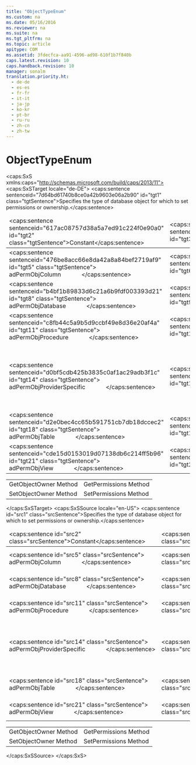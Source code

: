 ```yaml
---
title: "ObjectTypeEnum"
ms.custom: na
ms.date: 05/16/2016
ms.reviewer: na
ms.suite: na
ms.tgt_pltfrm: na
ms.topic: article
apitype: COM
ms.assetid: 3fdecfca-aa91-4596-ad98-610f1b7f840b
caps.latest.revision: 10
caps.handback.revision: 10
manager: sonalm
translation.priority.ht: 
  - de-de
  - es-es
  - fr-fr
  - it-it
  - ja-jp
  - ko-kr
  - pt-br
  - ru-ru
  - zh-cn
  - zh-tw
---
```

# ObjectTypeEnum
<?xml version="1.0" encoding="utf-8"?>
<caps:SxS xmlns:caps="http://schemas.microsoft.com/build/caps/2013/11">
  <caps:SxSTarget locale="de-DE">
    <developerReferenceWithoutSyntaxDocument xsi:schemaLocation="http://ddue.schemas.microsoft.com/authoring/2003/5 http://dduestorage.blob.core.windows.net/ddueschema/developer.xsd" xmlns="http://ddue.schemas.microsoft.com/authoring/2003/5" xmlns:xlink="http://www.w3.org/1999/xlink" xmlns:xsi="http://www.w3.org/2001/XMLSchema-instance">
      <introduction>
        <para>
          <caps:sentence sentenceid="7d64bd61740b8ce0a42b9603e06a2b90" id="tgt1" class="tgtSentence">Specifies the type of database object for which to set permissions or ownership.</caps:sentence>
        </para>
      </introduction>
      <section>
        <content>
          <table>
            <thead>
              <tr>
                <TD>
                  <para>
                    <caps:sentence sentenceid="617ac08757d38a5a7ed91c224f0e90a0" id="tgt2" class="tgtSentence">Constant</caps:sentence>
                  </para>
                </TD>
                <TD>
                  <para>
                    <caps:sentence sentenceid="2063c1608d6e0baf80249c42e2be5804" id="tgt3" class="tgtSentence">Value</caps:sentence>
                  </para>
                </TD>
                <TD>
                  <para>
                    <caps:sentence sentenceid="67daf92c833c41c95db874e18fcb2786" id="tgt4" class="tgtSentence">Description</caps:sentence>
                  </para>
                </TD>
              </tr>
            </thead>
            <tbody>
              <tr>
                <TD>
                  <para>
                    <caps:sentence sentenceid="476be8acc66e8da42a8a84bef2719af9" id="tgt5" class="tgtSentence">
                      <legacyBold>adPermObjColumn</legacyBold>             </caps:sentence>
                  </para>
                </TD>
                <TD>
                  <para>
                    <caps:sentence sentenceid="c81e728d9d4c2f636f067f89cc14862c" id="tgt6" class="tgtSentence">2</caps:sentence>
                  </para>
                </TD>
                <TD>
                  <para>
                    <caps:sentence sentenceid="ada222ec789a2f0a088a1e55d719b41c" id="tgt7" class="tgtSentence">The object is a column.</caps:sentence>
                  </para>
                </TD>
              </tr>
              <tr>
                <TD>
                  <para>
                    <caps:sentence sentenceid="b4bf1b89833d6c21a6b9fdf003393d21" id="tgt8" class="tgtSentence">
                      <legacyBold>adPermObjDatabase</legacyBold>             </caps:sentence>
                  </para>
                </TD>
                <TD>
                  <para>
                    <caps:sentence sentenceid="eccbc87e4b5ce2fe28308fd9f2a7baf3" id="tgt9" class="tgtSentence">3</caps:sentence>
                  </para>
                </TD>
                <TD>
                  <para>
                    <caps:sentence sentenceid="fe73de6b09164157a8fd928762e3044a" id="tgt10" class="tgtSentence">The object is a database.</caps:sentence>
                  </para>
                </TD>
              </tr>
              <tr>
                <TD>
                  <para>
                    <caps:sentence sentenceid="c8fb44c5a9b5d9ccbf49e8d36e20af4a" id="tgt11" class="tgtSentence">
                      <legacyBold>adPermObjProcedure</legacyBold>             </caps:sentence>
                  </para>
                </TD>
                <TD>
                  <para>
                    <caps:sentence sentenceid="a87ff679a2f3e71d9181a67b7542122c" id="tgt12" class="tgtSentence">4</caps:sentence>
                  </para>
                </TD>
                <TD>
                  <para>
                    <caps:sentence sentenceid="9551dac87542264e502d26643d6b696c" id="tgt13" class="tgtSentence">The object is a procedure.</caps:sentence>
                  </para>
                </TD>
              </tr>
              <tr>
                <TD>
                  <para>
                    <caps:sentence sentenceid="d0bf5cdb425b3835c0af1ac29adb3f1c" id="tgt14" class="tgtSentence">
                      <legacyBold>adPermObjProviderSpecific</legacyBold>             </caps:sentence>
                  </para>
                </TD>
                <TD>
                  <para>
                    <caps:sentence sentenceid="6bb61e3b7bce0931da574d19d1d82c88" id="tgt15" class="tgtSentence">-1</caps:sentence>
                  </para>
                </TD>
                <TD>
                  <para>
                    <caps:sentence sentenceid="67d82bfec2725ee616cab513cd6ad6ac" id="tgt16" class="tgtSentence">The object is a type defined by the provider.</caps:sentence>
                    <caps:sentence sentenceid="e79c47918936f94c65b6d5f63eb24d09" id="tgt17" class="tgtSentence"> An error will occur if the <legacyItalic>ObjectType</legacyItalic> parameter is <legacyBold>adPermObjProviderSpecific</legacyBold> and an <legacyItalic>ObjectTypeId</legacyItalic> is not supplied.</caps:sentence>
                  </para>
                </TD>
              </tr>
              <tr>
                <TD>
                  <para>
                    <caps:sentence sentenceid="d2e0bec4cc65b591751cb7db18dccec2" id="tgt18" class="tgtSentence">
                      <legacyBold>adPermObjTable</legacyBold>             </caps:sentence>
                  </para>
                </TD>
                <TD>
                  <para>
                    <caps:sentence sentenceid="c4ca4238a0b923820dcc509a6f75849b" id="tgt19" class="tgtSentence">1</caps:sentence>
                  </para>
                </TD>
                <TD>
                  <para>
                    <caps:sentence sentenceid="aaba45332876760bbfa4faef26308658" id="tgt20" class="tgtSentence">The object is a table.</caps:sentence>
                  </para>
                </TD>
              </tr>
              <tr>
                <TD>
                  <para>
                    <caps:sentence sentenceid="cde15d0153019d07138db6c214ff5b96" id="tgt21" class="tgtSentence">
                      <legacyBold>adPermObjView</legacyBold>             </caps:sentence>
                  </para>
                </TD>
                <TD>
                  <para>
                    <caps:sentence sentenceid="e4da3b7fbbce2345d7772b0674a318d5" id="tgt22" class="tgtSentence">5</caps:sentence>
                  </para>
                </TD>
                <TD>
                  <para>
                    <caps:sentence sentenceid="c7f4230c75f1aafa0f070f4526a19d5b" id="tgt23" class="tgtSentence">The object is a view.</caps:sentence>
                  </para>
                </TD>
              </tr>
            </tbody>
          </table>
        </content>
      </section>
      <section>
        <title>
          <caps:sentence sentenceid="2f342d3be839cc5b67ae0de7d404b8e6" id="tgt24" class="tgtSentence">Applies To</caps:sentence>
        </title>
        <content>
          <table>
            <tbody>
              <tr>
                <TD>
                  <para>
                    <link xlink:href="8965adf0-9075-4125-8142-73eb700029c3">GetObjectOwner Method</link>
                  </para>
                </TD>
                <TD>
                  <para>
                    <link xlink:href="df201c1f-c76a-465d-98f0-83b7fc36e6e3">GetPermissions Method</link>
                  </para>
                </TD>
              </tr>
              <tr>
                <TD>
                  <para>
                    <link xlink:href="e5170a37-9d6e-43db-bfb6-9b6631fa3048">SetObjectOwner Method</link>
                  </para>
                </TD>
                <TD>
                  <para>
                    <link xlink:href="b7f925d7-b05c-4376-bb49-f8d2c17b8b24">SetPermissions Method</link>
                  </para>
                </TD>
              </tr>
            </tbody>
          </table>
        </content>
      </section>
      <relatedTopics></relatedTopics>
    </developerReferenceWithoutSyntaxDocument>
  </caps:SxSTarget>
  <caps:SxSSource locale="en-US">
    <developerReferenceWithoutSyntaxDocument xsi:schemaLocation="http://ddue.schemas.microsoft.com/authoring/2003/5 http://dduestorage.blob.core.windows.net/ddueschema/developer.xsd" xmlns="http://ddue.schemas.microsoft.com/authoring/2003/5" xmlns:xlink="http://www.w3.org/1999/xlink" xmlns:xsi="http://www.w3.org/2001/XMLSchema-instance">
      <introduction>
        <para>
          <caps:sentence id="src1" class="srcSentence">Specifies the type of database object for which to set permissions or ownership.</caps:sentence>
        </para>
      </introduction>
      <section>
        <content>
          <table>
            <thead>
              <tr>
                <TD>
                  <para>
                    <caps:sentence id="src2" class="srcSentence">Constant</caps:sentence>
                  </para>
                </TD>
                <TD>
                  <para>
                    <caps:sentence id="src3" class="srcSentence">Value</caps:sentence>
                  </para>
                </TD>
                <TD>
                  <para>
                    <caps:sentence id="src4" class="srcSentence">Description</caps:sentence>
                  </para>
                </TD>
              </tr>
            </thead>
            <tbody>
              <tr>
                <TD>
                  <para>
                    <caps:sentence id="src5" class="srcSentence">
                      <legacyBold>adPermObjColumn</legacyBold>             </caps:sentence>
                  </para>
                </TD>
                <TD>
                  <para>
                    <caps:sentence id="src6" class="srcSentence">2</caps:sentence>
                  </para>
                </TD>
                <TD>
                  <para>
                    <caps:sentence id="src7" class="srcSentence">The object is a column.</caps:sentence>
                  </para>
                </TD>
              </tr>
              <tr>
                <TD>
                  <para>
                    <caps:sentence id="src8" class="srcSentence">
                      <legacyBold>adPermObjDatabase</legacyBold>             </caps:sentence>
                  </para>
                </TD>
                <TD>
                  <para>
                    <caps:sentence id="src9" class="srcSentence">3</caps:sentence>
                  </para>
                </TD>
                <TD>
                  <para>
                    <caps:sentence id="src10" class="srcSentence">The object is a database.</caps:sentence>
                  </para>
                </TD>
              </tr>
              <tr>
                <TD>
                  <para>
                    <caps:sentence id="src11" class="srcSentence">
                      <legacyBold>adPermObjProcedure</legacyBold>             </caps:sentence>
                  </para>
                </TD>
                <TD>
                  <para>
                    <caps:sentence id="src12" class="srcSentence">4</caps:sentence>
                  </para>
                </TD>
                <TD>
                  <para>
                    <caps:sentence id="src13" class="srcSentence">The object is a procedure.</caps:sentence>
                  </para>
                </TD>
              </tr>
              <tr>
                <TD>
                  <para>
                    <caps:sentence id="src14" class="srcSentence">
                      <legacyBold>adPermObjProviderSpecific</legacyBold>             </caps:sentence>
                  </para>
                </TD>
                <TD>
                  <para>
                    <caps:sentence id="src15" class="srcSentence">-1</caps:sentence>
                  </para>
                </TD>
                <TD>
                  <para>
                    <caps:sentence id="src16" class="srcSentence">The object is a type defined by the provider.</caps:sentence>
                    <caps:sentence id="src17" class="srcSentence"> An error will occur if the <legacyItalic>ObjectType</legacyItalic> parameter is <legacyBold>adPermObjProviderSpecific</legacyBold> and an <legacyItalic>ObjectTypeId</legacyItalic> is not supplied.</caps:sentence>
                  </para>
                </TD>
              </tr>
              <tr>
                <TD>
                  <para>
                    <caps:sentence id="src18" class="srcSentence">
                      <legacyBold>adPermObjTable</legacyBold>             </caps:sentence>
                  </para>
                </TD>
                <TD>
                  <para>
                    <caps:sentence id="src19" class="srcSentence">1</caps:sentence>
                  </para>
                </TD>
                <TD>
                  <para>
                    <caps:sentence id="src20" class="srcSentence">The object is a table.</caps:sentence>
                  </para>
                </TD>
              </tr>
              <tr>
                <TD>
                  <para>
                    <caps:sentence id="src21" class="srcSentence">
                      <legacyBold>adPermObjView</legacyBold>             </caps:sentence>
                  </para>
                </TD>
                <TD>
                  <para>
                    <caps:sentence id="src22" class="srcSentence">5</caps:sentence>
                  </para>
                </TD>
                <TD>
                  <para>
                    <caps:sentence id="src23" class="srcSentence">The object is a view.</caps:sentence>
                  </para>
                </TD>
              </tr>
            </tbody>
          </table>
        </content>
      </section>
      <section>
        <title>
          <caps:sentence id="src24" class="srcSentence">Applies To</caps:sentence>
        </title>
        <content>
          <table>
            <tbody>
              <tr>
                <TD>
                  <para>
                    <link xlink:href="8965adf0-9075-4125-8142-73eb700029c3">GetObjectOwner Method</link>
                  </para>
                </TD>
                <TD>
                  <para>
                    <link xlink:href="df201c1f-c76a-465d-98f0-83b7fc36e6e3">GetPermissions Method</link>
                  </para>
                </TD>
              </tr>
              <tr>
                <TD>
                  <para>
                    <link xlink:href="e5170a37-9d6e-43db-bfb6-9b6631fa3048">SetObjectOwner Method</link>
                  </para>
                </TD>
                <TD>
                  <para>
                    <link xlink:href="b7f925d7-b05c-4376-bb49-f8d2c17b8b24">SetPermissions Method</link>
                  </para>
                </TD>
              </tr>
            </tbody>
          </table>
        </content>
      </section>
      <relatedTopics></relatedTopics>
    </developerReferenceWithoutSyntaxDocument>
  </caps:SxSSource>
</caps:SxS>